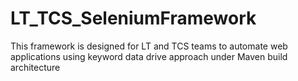 # LT_TCS_SeleniumFramework
This framework is designed for LT and TCS teams to automate web applications using keyword data drive approach under Maven build architecture
